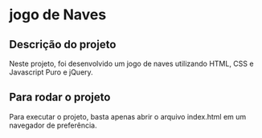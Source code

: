 # jogo de Naves

## Descrição do projeto

Neste projeto, foi desenvolvido um jogo de naves utilizando HTML, CSS e Javascript Puro e jQuery.

## Para rodar o projeto

Para executar o projeto, basta apenas abrir o arquivo index.html em um navegador de preferência.
